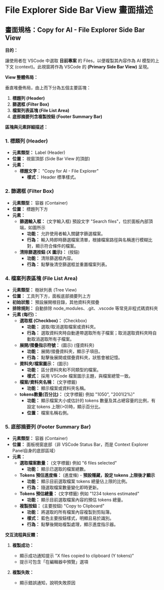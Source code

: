 # File Explorer Side Bar View 畫面描述

## 畫面規格：Copy for AI - File Explorer Side Bar View

**目的：**

讓使用者在 VSCode 中選取 **目前專案** 的 Files，以便複製其內容作為 AI 模型的上下文 (context)。此視窗將作為 VSCode 的 **(Primary  Side Bar View)** 呈現。

**View 整體佈局：**

垂直堆疊佈局，由上而下分為五個主要區塊：

1. **標題列 (Header)**
2. **篩選框 (Filter Box)**
3. **檔案列表區塊 (File List Area)**
4. **底部摘要列含複製按鈕 (Footer Summary Bar)**

**區塊與元素詳細描述：**

### 1. 標題列 (Header)

* **元素類型：** Label (Header)
* **位置：** 視窗頂部 (Side Bar View 的頂部)
* **元素：**
    * **標題文字：** "Copy for AI - File Explorer"
        * **樣式：** Header 標準樣式。

### 2. 篩選框 (Filter Box)

* **元素類型：** 容器 (Container)
* **位置：** 標題列下方
* **元素：**
    * **篩選輸入框：** (文字輸入框) 預設文字 "Search files"，位於面板內部頂端，如圖所示
        * **功能：** 允許使用者輸入關鍵字篩選檔案。
        * **行為：** 輸入時即時篩選檔案清單，根據檔案路徑與名稱進行模糊比對，顯示符合條件的檔案。
    * **清除篩選按鈕 (X 圖示)：** (按鈕)
        * **功能：** 清除篩選框內容。
        * **行為：** 點擊後清空篩選框並重置檔案列表。


### 4. 檔案列表區塊 (File List Area)

* **元素類型：** 樹狀列表 (Tree View)
* **位置：** 工具列下方，面板底部摘要列上方
* **初始狀態：** 預設展開根目錄，其他資料夾摺疊
* **排除規則：** 自動排除 node_modules、.git、.vscode 等常見非程式碼資料夾
* **元素 (每行)：**
    * **選取框 (Checkbox)：** (Checkbox)
        * **功能：** 選取/取消選取檔案或資料夾。
        * **行為：** 選取資料夾時自動連帶選取所有子檔案；取消選取資料夾時自動取消選取所有子檔案。
    * **展開/摺疊指示符號：** (圖示) (僅資料夾)
        * **功能：** 展開/摺疊資料夾，顯示子項目。
        * **行為：** 點擊後展開或摺疊資料夾，狀態會被記憶。
    * **資料夾/檔案圖示：** (圖示)
        * **功能：** 區分資料夾和不同類型的檔案。
        * **樣式：** 採用 VSCode 檔案圖示主題，與檔案總管一致。
    * **檔案/資料夾名稱：** (文字標籤)
        * **功能：** 顯示檔案或資料夾名稱。
    * **tokens數量(百分比)：** (文字標籤) 例如 "1050", "2001(2%)"
        * **功能：** 顯示檔案大小或估計的 tokens 數量及其占總容量的比例，有設定 tokens 上限(>0)時，顯示百分比。
        * **位置：** 檔案名稱右側。

### 5. 底部摘要列 (Footer Summary Bar)

* **元素類型：** 容器 (Container)
* **位置：** 面板視窗底部（非 VSCode Status Bar，而是 Context Explorer Panel自身的底部區域）
* **元素：**
    * **選取檔案數量：** (文字標籤) 例如 "6 files selected"
        * **功能：** 顯示已選取的檔案總數。
    * **Tokens 預估進度條：** (進度條) - **預設隱藏，設定 tokens 上限後才顯示**
        * **功能：** 顯示目前選取檔案 tokens 總量佔上限的比例。
        * **行為：** 隨選取檔案數量變化即時更新。
    * **Tokens 預估總量：** (文字標籤) 例如 "1234 tokens estimated"
        * **功能：** 顯示目前選取檔案內容的預估 tokens 總量。
    * **複製按鈕：** (主要按鈕) "Copy to Clipboard"
        * **功能：** 將選取的所有檔案內容複製到剪貼簿。
        * **樣式：** 藍色主要按鈕樣式，明顯且易於識別。
        * **行為：** 點擊後開始複製處理，顯示進度指示器。

**交互流程與反饋：**

1. **複製成功：**
   - 顯示成功通知提示 "X files copied to clipboard (Y tokens)"
   - 提示可包含「在編輯器中預覽」選項

2. **複製失敗：**
   - 顯示錯誤通知，說明失敗原因